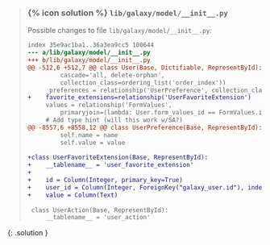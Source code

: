 
> ### {% icon solution %} ``lib/galaxy/model/__init__.py``
> 
> Possible changes to file ``lib/galaxy/model/__init__.py``:
> 
> ```diff
> index 35e9ac1ba1..36a3ea9cc5 100644
> --- a/lib/galaxy/model/__init__.py
> +++ b/lib/galaxy/model/__init__.py
> @@ -512,6 +512,7 @@ class User(Base, Dictifiable, RepresentById):
>          cascade='all, delete-orphan',
>          collection_class=ordering_list('order_index'))
>      _preferences = relationship('UserPreference', collection_class=attribute_mapped_collection('name'))
> +    favorite_extensions=relationship('UserFavoriteExtension')
>      values = relationship('FormValues',
>          primaryjoin=(lambda: User.form_values_id == FormValues.id))  # type: ignore
>      # Add type hint (will this work w/SA?)
> @@ -8557,6 +8558,12 @@ class UserPreference(Base, RepresentById):
>          self.name = name
>          self.value = value
>  
> +class UserFavoriteExtension(Base, RepresentById):
> +    __tablename__ = 'user_favorite_extension'
> +
> +    id = Column(Integer, primary_key=True)
> +    user_id = Column(Integer, ForeignKey("galaxy_user.id"), index=True)
> +    value = Column(Text)
>  
>  class UserAction(Base, RepresentById):
>      __tablename__ = 'user_action'
> ```
{: .solution }